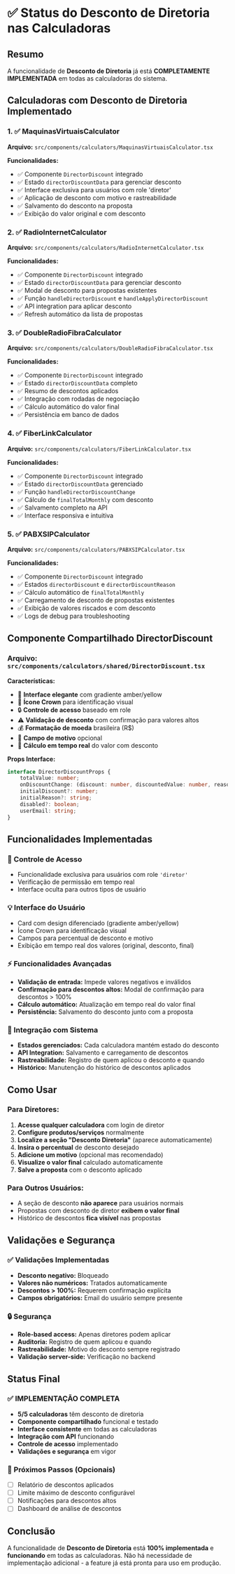 # ✅ Status do Desconto de Diretoria nas Calculadoras

## Resumo
A funcionalidade de **Desconto de Diretoria** já está **COMPLETAMENTE IMPLEMENTADA** em todas as calculadoras do sistema.

## Calculadoras com Desconto de Diretoria Implementado

### 1. ✅ MaquinasVirtuaisCalculator
**Arquivo:** `src/components/calculators/MaquinasVirtuaisCalculator.tsx`

**Funcionalidades:**
- ✅ Componente `DirectorDiscount` integrado
- ✅ Estado `directorDiscountData` para gerenciar desconto
- ✅ Interface exclusiva para usuários com role 'diretor'
- ✅ Aplicação de desconto com motivo e rastreabilidade
- ✅ Salvamento do desconto na proposta
- ✅ Exibição do valor original e com desconto

### 2. ✅ RadioInternetCalculator
**Arquivo:** `src/components/calculators/RadioInternetCalculator.tsx`

**Funcionalidades:**
- ✅ Componente `DirectorDiscount` integrado
- ✅ Estado `directorDiscountData` para gerenciar desconto
- ✅ Modal de desconto para propostas existentes
- ✅ Função `handleDirectorDiscount` e `handleApplyDirectorDiscount`
- ✅ API integration para aplicar desconto
- ✅ Refresh automático da lista de propostas

### 3. ✅ DoubleRadioFibraCalculator
**Arquivo:** `src/components/calculators/DoubleRadioFibraCalculator.tsx`

**Funcionalidades:**
- ✅ Componente `DirectorDiscount` integrado
- ✅ Estado `directorDiscountData` completo
- ✅ Resumo de descontos aplicados
- ✅ Integração com rodadas de negociação
- ✅ Cálculo automático do valor final
- ✅ Persistência em banco de dados

### 4. ✅ FiberLinkCalculator
**Arquivo:** `src/components/calculators/FiberLinkCalculator.tsx`

**Funcionalidades:**
- ✅ Componente `DirectorDiscount` integrado
- ✅ Estado `directorDiscountData` gerenciado
- ✅ Função `handleDirectorDiscountChange`
- ✅ Cálculo de `finalTotalMonthly` com desconto
- ✅ Salvamento completo na API
- ✅ Interface responsiva e intuitiva

### 5. ✅ PABXSIPCalculator
**Arquivo:** `src/components/calculators/PABXSIPCalculator.tsx`

**Funcionalidades:**
- ✅ Componente `DirectorDiscount` integrado
- ✅ Estados `directorDiscount` e `directorDiscountReason`
- ✅ Cálculo automático de `finalTotalMonthly`
- ✅ Carregamento de desconto de propostas existentes
- ✅ Exibição de valores riscados e com desconto
- ✅ Logs de debug para troubleshooting

## Componente Compartilhado DirectorDiscount

### Arquivo: `src/components/calculators/shared/DirectorDiscount.tsx`

**Características:**
- 🎨 **Interface elegante** com gradiente amber/yellow
- 👑 **Ícone Crown** para identificação visual
- 🔒 **Controle de acesso** baseado em role
- ⚠️ **Validação de desconto** com confirmação para valores altos
- 💰 **Formatação de moeda** brasileira (R$)
- 📝 **Campo de motivo** opcional
- 🔄 **Cálculo em tempo real** do valor com desconto

**Props Interface:**
```typescript
interface DirectorDiscountProps {
    totalValue: number;
    onDiscountChange: (discount: number, discountedValue: number, reason: string) => void;
    initialDiscount?: number;
    initialReason?: string;
    disabled?: boolean;
    userEmail: string;
}
```

## Funcionalidades Implementadas

### 🔐 Controle de Acesso
- Funcionalidade exclusiva para usuários com role `'diretor'`
- Verificação de permissão em tempo real
- Interface oculta para outros tipos de usuário

### 💡 Interface do Usuário
- Card com design diferenciado (gradiente amber/yellow)
- Ícone Crown para identificação visual
- Campos para percentual de desconto e motivo
- Exibição em tempo real dos valores (original, desconto, final)

### ⚡ Funcionalidades Avançadas
- **Validação de entrada:** Impede valores negativos e inválidos
- **Confirmação para descontos altos:** Modal de confirmação para descontos > 100%
- **Cálculo automático:** Atualização em tempo real do valor final
- **Persistência:** Salvamento do desconto junto com a proposta

### 🔄 Integração com Sistema
- **Estados gerenciados:** Cada calculadora mantém estado do desconto
- **API Integration:** Salvamento e carregamento de descontos
- **Rastreabilidade:** Registro de quem aplicou o desconto e quando
- **Histórico:** Manutenção do histórico de descontos aplicados

## Como Usar

### Para Diretores:
1. **Acesse qualquer calculadora** com login de diretor
2. **Configure produtos/serviços** normalmente
3. **Localize a seção "Desconto Diretoria"** (aparece automaticamente)
4. **Insira o percentual** de desconto desejado
5. **Adicione um motivo** (opcional mas recomendado)
6. **Visualize o valor final** calculado automaticamente
7. **Salve a proposta** com o desconto aplicado

### Para Outros Usuários:
- A seção de desconto **não aparece** para usuários normais
- Propostas com desconto de diretor **exibem o valor final**
- Histórico de descontos **fica visível** nas propostas

## Validações e Segurança

### ✅ Validações Implementadas
- **Desconto negativo:** Bloqueado
- **Valores não numéricos:** Tratados automaticamente
- **Descontos > 100%:** Requerem confirmação explícita
- **Campos obrigatórios:** Email do usuário sempre presente

### 🔒 Segurança
- **Role-based access:** Apenas diretores podem aplicar
- **Auditoria:** Registro de quem aplicou e quando
- **Rastreabilidade:** Motivo do desconto sempre registrado
- **Validação server-side:** Verificação no backend

## Status Final

### ✅ IMPLEMENTAÇÃO COMPLETA
- **5/5 calculadoras** têm desconto de diretoria
- **Componente compartilhado** funcional e testado
- **Interface consistente** em todas as calculadoras
- **Integração com API** funcionando
- **Controle de acesso** implementado
- **Validações e segurança** em vigor

### 🎯 Próximos Passos (Opcionais)
- [ ] Relatório de descontos aplicados
- [ ] Limite máximo de desconto configurável
- [ ] Notificações para descontos altos
- [ ] Dashboard de análise de descontos

## Conclusão
A funcionalidade de **Desconto de Diretoria** está **100% implementada** e **funcionando** em todas as calculadoras. Não há necessidade de implementação adicional - a feature já está pronta para uso em produção.